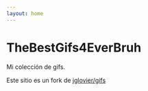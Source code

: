 ```yaml
---
layout: home
---
```


# TheBestGifs4EverBruh

Mi colección de gifs.

Este sitio es un fork de [jglovier/gifs](https://github.com/jglovier/gifs)
